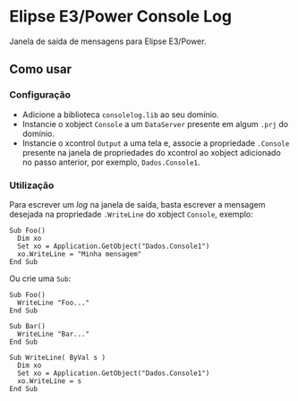 # Elipse E3/Power Console Log
Janela de saída de mensagens para Elipse E3/Power.

## Como usar

### Configuração
- Adicione a biblioteca `consolelog.lib` ao seu domínio.
- Instancie o xobject `Console` a um `DataServer` presente em algum `.prj` do domínio.
- Instancie o xcontrol `Output` a uma tela e, associe a propriedade `.Console` presente na janela de propriedades do xcontrol ao xobject adicionado no passo anterior, por exemplo, `Dados.Console1`.

### Utilização
Para escrever um *log* na janela de saída, basta escrever a mensagem desejada na propriedade `.WriteLine` do xobject `Console`, exemplo:
```vbs
Sub Foo()
  Dim xo
  Set xo = Application.GetObject("Dados.Console1") 
  xo.WriteLine = "Minha mensagem"
End Sub
```
Ou crie uma `Sub`:
```vbs
Sub Foo()
  WriteLine "Foo..."
End Sub

Sub Bar()
  WriteLine "Bar..."
End Sub

Sub WriteLine( ByVal s )
  Dim xo
  Set xo = Application.GetObject("Dados.Console1") 
  xo.WriteLine = s
End Sub
```

